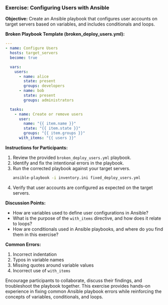 ### Exercise: Configuring Users with Ansible

**Objective:**
Create an Ansible playbook that configures user accounts on target servers based on variables, and includes conditionals and loops.

**Broken Playbook Template (broken_deploy_users.yml):**
```yaml
---
- name: Configure Users
  hosts: target_servers
  become: true

  vars:
    users:
      - name: alice
        state: present
        groups: developers
      - name: bob
        state: present
        groups: administrators

  tasks:
    - name: Create or remove users
      user:
        name: "{{ item.name }}"
        state: "{{ item.state }}"
        groups: "{{ item.groups }}"
      with_items: "{{ users }}"
```

**Instructions for Participants:**
1. Review the provided `broken_deploy_users.yml` playbook.
2. Identify and fix the intentional errors in the playbook.
3. Run the corrected playbook against your target servers.
   ```bash
   ansible-playbook -i inventory.ini fixed_deploy_users.yml
   ```
4. Verify that user accounts are configured as expected on the target servers.

**Discussion Points:**
- How are variables used to define user configurations in Ansible?
- What is the purpose of the `with_items` directive, and how does it relate to loops?
- How are conditionals used in Ansible playbooks, and where do you find them in this exercise?

**Common Errors:**
1. Incorrect indentation
2. Typos in variable names
3. Missing quotes around variable values
4. Incorrect use of `with_items`

Encourage participants to collaborate, discuss their findings, and troubleshoot the playbook together. This exercise provides hands-on experience in fixing common Ansible playbook errors while reinforcing the concepts of variables, conditionals, and loops.